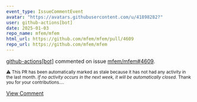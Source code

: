 ```yaml
---
event_type: IssueCommentEvent
avatar: "https://avatars.githubusercontent.com/u/41898282?"
user: github-actions[bot]
date: 2025-01-03
repo_name: mfem/mfem
html_url: https://github.com/mfem/mfem/pull/4609
repo_url: https://github.com/mfem/mfem
---
```


<a href='https://github.com/github-actions[bot]' target='_blank'>github-actions[bot]</a> commented on issue <a href='https://github.com/mfem/mfem/pull/4609' target='_blank'>mfem/mfem#4609</a>.

<small>:warning: This PR has been automatically marked as stale because it has not had any activity in the last month. *If no activity occurs in the next week, it will be automatically closed.* Thank you for your contributions....</small>

<a href='https://github.com/mfem/mfem/pull/4609' target='_blank'>View Comment</a>